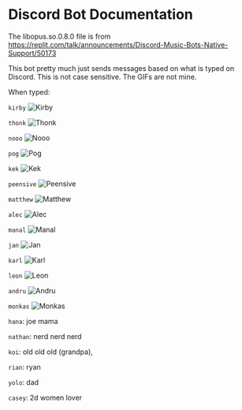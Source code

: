 # Discord Bot Documentation

The libopus.so.0.8.0 file is from https://replit.com/talk/announcements/Discord-Music-Bots-Native-Support/50173

This bot pretty much just sends messages based on what is typed on Discord. This is not case sensitive. The GIFs are not mine.

When typed: 

```kirby``` ![Kirby](https://media.discordapp.net/attachments/770856900111761451/872960405679525919/image0.gif)

```thonk``` ![Thonk](https://images-ext-2.discordapp.net/external/siJbWb8mKa9OyfnEf3Y5nFxcNg3HxYAE_W95D-6MQmA/%3Fv%3D1/https/cdn.discordapp.com/emojis/451544875641339905.gif)

```nooo``` ![Nooo](https://images-ext-1.discordapp.net/external/UcLGIATdrTisn8gJqGpbo2YGZ0IJowJmK3Cg9Apt0wY/https/media.discordapp.net/attachments/770856900111761451/844099987196739584/image0.gif)

```pog``` ![Pog](https://media.discordapp.net/attachments/837877929706782720/881682158031347743/image0.gif)

```kek``` ![Kek](https://images-ext-2.discordapp.net/external/NoAkr1js0u0wmv-D4AR_6Lh3JyEInmsM-vGsEOT2UBA/%3Fv%3D1/https/cdn.discordapp.com/emojis/843767154427297833.gif)

```peensive``` ![Peensive](https://images-ext-1.discordapp.net/external/3ylCRnos6CiWg0crX-HwAz99HbmNB0k_Re73fhTpUhw/%3Fsize%3D56%26quality%3Dlossless/https/cdn.discordapp.com/emojis/769109812855439360.gif)

```matthew``` ![Matthew](https://images-ext-2.discordapp.net/external/XGqb3Y8v6tf7oGjDentrO-a8Pcsu1SWmnKZzWF8kwh8/%3Fv%3D1/https/cdn.discordapp.com/emojis/794622263076847636.gif)

```alec``` ![Alec](https://images-ext-2.discordapp.net/external/K_FbPSLbA7F5h64OpDHLQZxQd33rlVNiruJJEJmiWBI/%3Fv%3D1/https/cdn.discordapp.com/emojis/715585420091719721.gif)

```manal``` ![Manal](https://images-ext-2.discordapp.net/external/Bv84dmJ_cShLnL_WpkGJB7MfSiQozVA3kA7IL37C57I/%3Fsize%3D56/https/cdn.discordapp.com/emojis/525603859830407168.gif)

```jan``` ![Jan](https://images-ext-1.discordapp.net/external/EVkxZT_FR4bGVu-61IiH9vBu1zQONEcB3hCx7oGZy2s/https/media.discordapp.net/attachments/770856900111761451/942171755051642910/IMG_4146.gif)

```karl``` ![Karl](https://images-ext-2.discordapp.net/external/cYynFaYEEDTp60CaXW8xHuHXda7oZj88YAtUtQKftF4/%3Fsize%3D96%26quality%3Dlossless/https/cdn.discordapp.com/emojis/969784235974078585.gif)

```leon``` ![Leon](https://images-ext-2.discordapp.net/external/-bzMSaGmT6sptUgc2DJy9TK2suvfBLGXW0T755YHQpc/https/media.discordapp.net/attachments/770856900111761451/977406276000706610/D58CD9C6-DC5D-440B-A8E3-CFA786BA7FF4.gif)

```andru``` ![Andru](https://images-ext-2.discordapp.net/external/RngP8eGDE-5sVCdTucPu8igZpfETIiYLMqsvhzncw4I/%3Fsize%3D44%26quality%3Dlossless/https/cdn.discordapp.com/emojis/873012135272251482.gif)

```monkas``` ![Monkas](https://cdn.discordapp.com/emojis/709534633611755571.gif?size=240&quality=lossless)

```hana```: joe mama

```nathan```: nerd nerd nerd

```koi```: old old old (grandpa),

```rian```: ryan

```yolo```: dad

```casey```: 2d women lover



